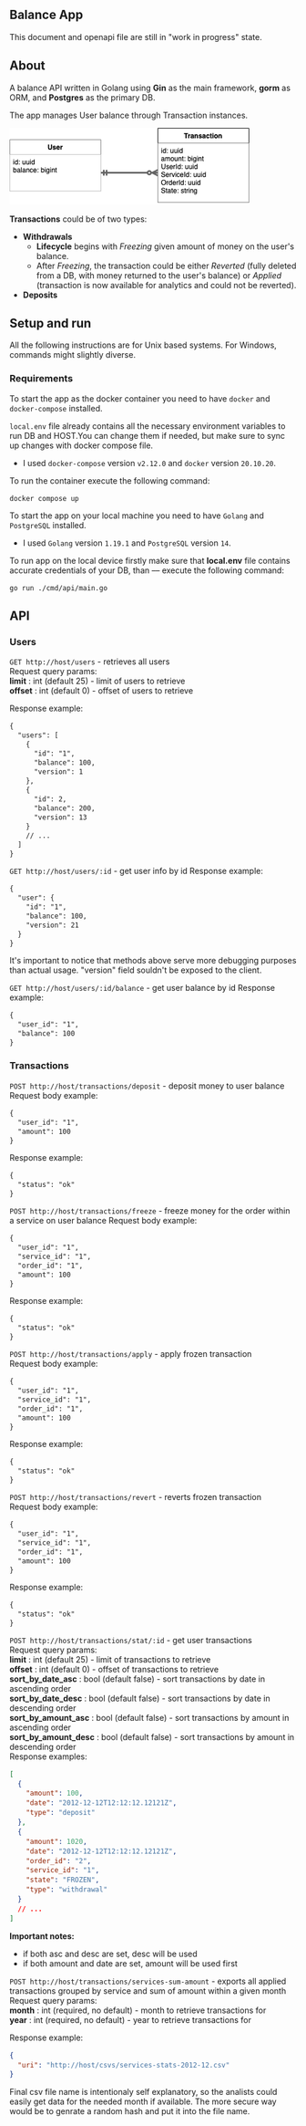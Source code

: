 ## Balance App

This document and openapi file are still in "work in progress" state.

## About

A balance API written in Golang using **Gin** as the main framework, **gorm** as ORM, and **Postgres** as the primary DB.

The app manages User balance through Transaction instances.

![Entity Relationship Diagram](design/erd.png)

**Transactions** could be of two types:

- **Withdrawals**
  - **Lifecycle** begins with _Freezing_ given amount of money on the user's balance.
  - After _Freezing_, the transaction could be either _Reverted_ (fully deleted from a DB, with money returned to the user's balance) or _Applied_ (transaction is now available for analytics and could not be reverted).
- **Deposits**

## Setup and run

All the following instructions are for Unix based systems.
For Windows, commands might slightly diverse.

### Requirements

To start the app as the docker container you need to have `docker` and `docker-compose` installed.

`local.env` file already contains all the necessary environment variables to run DB and HOST.You can change them if needed, but make sure to sync up changes with docker compose file.

- I used `docker-compose` version `v2.12.0` and `docker` version `20.10.20`.

To run the container execute the following command:

```bash:
docker compose up
```

To start the app on your local machine you need to have `Golang` and `PostgreSQL` installed.

- I used `Golang` version `1.19.1` and `PostgreSQL` version `14`.

To run app on the local device firstly make sure that **local.env** file contains accurate credentials of your DB, than –– execute the following command:

```bash:
go run ./cmd/api/main.go
```

## API

### Users

`GET http://host/users` - retrieves all users  
Request query params:  
**limit** : int (default 25) - limit of users to retrieve  
**offset** : int (default 0) - offset of users to retrieve

Response example:

```json:
{
  "users": [
    {
      "id": "1",
      "balance": 100,
      "version": 1
    },
    {
      "id": 2,
      "balance": 200,
      "version": 13
    }
    // ...
  ]
}
```

`GET http://host/users/:id` - get user info by id
Response example:

```json:
{
  "user": {
    "id": "1",
    "balance": 100,
    "version": 21
  }
}
```

It's important to notice that methods above serve more debugging purposes than actual usage. "version" field souldn't be exposed to the client.

`GET http://host/users/:id/balance` - get user balance by id
Response example:

```json:
{
  "user_id": "1",
  "balance": 100
}
```

### Transactions

`POST http://host/transactions/deposit` - deposit money to user balance  
Request body example:

```json:
{
  "user_id": "1",
  "amount": 100
}
```

Response example:

```json:
{
  "status": "ok"
}
```

`POST http://host/transactions/freeze` - freeze money for the order within a service on user balance
Request body example:

```json:
{
  "user_id": "1",
  "service_id": "1",
  "order_id": "1",
  "amount": 100
}
```

Response example:

```json:
{
  "status": "ok"
}
```

`POST http://host/transactions/apply` - apply frozen transaction  
Request body example:

```json:
{
  "user_id": "1",
  "service_id": "1",
  "order_id": "1",
  "amount": 100
}
```

Response example:

```json:
{
  "status": "ok"
}
```

`POST http://host/transactions/revert` - reverts frozen transaction  
Request body example:

```json:
{
  "user_id": "1",
  "service_id": "1",
  "order_id": "1",
  "amount": 100
}
```

Response example:

```json:
{
  "status": "ok"
}
```

`POST http://host/transactions/stat/:id` - get user transactions  
Request query params:  
**limit** : int (default 25) - limit of transactions to retrieve  
**offset** : int (default 0) - offset of transactions to retrieve  
**sort_by_date_asc** : bool (default false) - sort transactions by date in ascending order  
**sort_by_date_desc** : bool (default false) - sort transactions by date in descending order  
**sort_by_amount_asc** : bool (default false) - sort transactions by amount in ascending order  
**sort_by_amount_desc** : bool (default false) - sort transactions by amount in descending order  
Response examples:

```json
[
  {
    "amount": 100,
    "date": "2012-12-12T12:12:12.12121Z",
    "type": "deposit"
  },
  {
    "amount": 1020,
    "date": "2012-12-12T12:12:12.12121Z",
    "order_id": "2",
    "service_id": "1",
    "state": "FROZEN",
    "type": "withdrawal"
  }
  // ...
]
```

**Important notes:**

- if both asc and desc are set, desc will be used
- if both amount and date are set, amount will be used first

`POST http://host/transactions/services-sum-amount` - exports all applied transactions grouped by service and sum of amount within a given month  
Request query params:  
**month** : int (required, no default) - month to retrieve transactions for  
**year** : int (required, no default) - year to retrieve transactions for

Response example:

```json
{
  "uri": "http://host/csvs/services-stats-2012-12.csv"
}
```

Final csv file name is intentionaly self explanatory, so the analists could easily get data for the needed month if available. The more secure way would be to genrate a random hash and put it into the file name.
